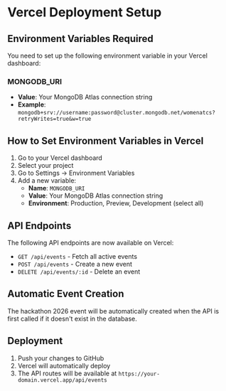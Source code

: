 # Vercel Deployment Setup

## Environment Variables Required

You need to set up the following environment variable in your Vercel dashboard:

### MONGODB_URI
- **Value**: Your MongoDB Atlas connection string
- **Example**: `mongodb+srv://username:password@cluster.mongodb.net/womenatcs?retryWrites=true&w=true`

## How to Set Environment Variables in Vercel

1. Go to your Vercel dashboard
2. Select your project
3. Go to Settings → Environment Variables
4. Add a new variable:
   - **Name**: `MONGODB_URI`
   - **Value**: Your MongoDB Atlas connection string
   - **Environment**: Production, Preview, Development (select all)

## API Endpoints

The following API endpoints are now available on Vercel:

- `GET /api/events` - Fetch all active events
- `POST /api/events` - Create a new event
- `DELETE /api/events/:id` - Delete an event

## Automatic Event Creation

The hackathon 2026 event will be automatically created when the API is first called if it doesn't exist in the database.

## Deployment

1. Push your changes to GitHub
2. Vercel will automatically deploy
3. The API routes will be available at `https://your-domain.vercel.app/api/events`
